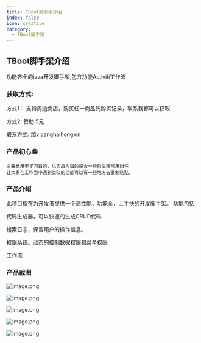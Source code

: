 ```yaml
---
title: TBoot脚手架介绍
index: false
icon: creative
category:
  - TBoot脚手架
---
```


## TBoot脚手架介绍

功能齐全的java开发脚手架,包含功能Activiti工作流



### 获取方式: 

方式1： 支持周边商店，购买任一商品凭购买记录，联系我都可以获取

方式2:  赞助 5元

联系方式: 加v canghaihongxin



### 产品初心:grin:

```
主要是用于学习目的，以实战为目的整合一些前后端常用组件
让大家在工作当中遇到类似的功能可以有一些地方去复制粘贴。
```

### 产品介绍


此项目指在为开发者提供一个高性能，功能全，上手快的开发脚手架。 功能包括


代码生成器，可以快速的生成CRUD代码


搜索日志，保留用户的操作信息。


权限系统。动态的控制数据权限和菜单权限

工作流



 ### 产品截图

![image.png](https://s2.loli.net/2022/09/13/xoj5DQgZ3fmJTu7.png)

![image.png](https://s2.loli.net/2022/09/13/h8oz5NBtaUdqTf7.png)



![image.png](https://s2.loli.net/2022/09/13/bS9T26cM3ILa7dt.png)

![image.png](https://s2.loli.net/2022/09/13/G8dgT6JrEHboXKF.png)

![image.png](https://s2.loli.net/2022/09/13/nIDVXeHdNcp8mO1.png)